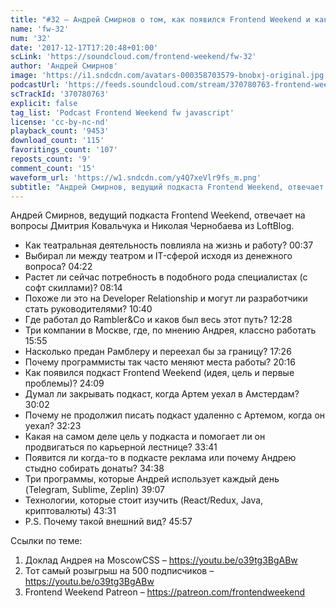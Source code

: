 ```yaml
---
title: "#32 – Андрей Смирнов о том, как появился Frontend Weekend и как из разработчика стать руководителем"
name: 'fw-32'
num: '32'
date: '2017-12-17T17:20:48+01:00'
scLink: 'https://soundcloud.com/frontend-weekend/fw-32'
author: 'Андрей Смирнов'
image: 'https://i1.sndcdn.com/avatars-000358703579-bnobxj-original.jpg'
podcastUrl: 'https://feeds.soundcloud.com/stream/370780763-frontend-weekend-fw-32.m4a'
scTrackId: '370780763'
explicit: false
tag_list: 'Podcast Frontend Weekend fw javascript'
license: 'cc-by-nc-nd'
playback_count: '9453'
download_count: '115'
favoritings_count: '107'
reposts_count: '9'
comment_count: '15'
waveform_url: 'https://w1.sndcdn.com/y4Q7xeVlr9fs_m.png'
subtitle: "Андрей Смирнов, ведущий подкаста Frontend Weekend, отвечает на вопросы Дмитрия Ковальчука и Николая Чернобаева из LoftBlog. "
---
```

Андрей Смирнов, ведущий подкаста Frontend Weekend, отвечает на вопросы Дмитрия Ковальчука и Николая Чернобаева из LoftBlog. 

- Как театральная деятельность повлияла на жизнь и работу? <timecode sec="37">00:37</timecode>
- Выбирал ли между театром и IT-сферой исходя из денежного вопроса? <timecode sec="262">04:22</timecode>
- Растет ли сейчас потребность в подобного рода специалистах (с софт скиллами)? <timecode sec="494">08:14</timecode>
- Похоже ли это на Developer Relationship и могут ли разработчики стать руководителями? <timecode sec="640">10:40</timecode>
- Где работал до Rambler&Co и каков был весь этот путь? <timecode sec="748">12:28</timecode>
- Три компании в Москве, где, по мнению Андрея, классно работать <timecode sec="955">15:55</timecode>
- Насколько предан Рамблеру и переехал бы за границу? <timecode sec="1046">17:26</timecode>
- Почему программисты так часто меняют места работы? <timecode sec="1216">20:16</timecode>
- Как появился подкаст Frontend Weekend (идея, цель и первые проблемы)? <timecode sec="1449">24:09</timecode> 
- Думал ли закрывать подкаст, когда Артем уехал в Амстердам? <timecode sec="1802">30:02</timecode>
- Почему не продолжил писать подкаст удаленно с Артемом, когда он уехал? <timecode sec="1943">32:23</timecode>
- Какая на самом деле цель у подкаста и помогает ли он продвигаться по карьерной лестнице? <timecode sec="2021">33:41</timecode>
- Появится ли когда-то в подкасте реклама или почему Андрею стыдно собирать донаты? <timecode sec="2078">34:38</timecode>
- Три программы, которые Андрей использует каждый день (Telegram, Sublime, Zeplin) <timecode sec="2347">39:07</timecode>
- Технологии, которые стоит изучить (React/Redux, Java, криптовалюты) <timecode sec="2611">43:31</timecode>
- P.S. Почему такой внешний вид? <timecode sec="2757">45:57</timecode>

Ссылки по теме:
1) Доклад Андрея на MoscowCSS – https://youtu.be/o39tg3BgABw
2) Тот самый розыгрыш на 500 подписчиков – https://youtu.be/o39tg3BgABw
3) Frontend Weekend Patreon – https://patreon.com/frontendweekend